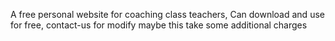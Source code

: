 A free personal website for coaching class teachers, Can download and use for free, contact-us for modify maybe this take some additional charges
